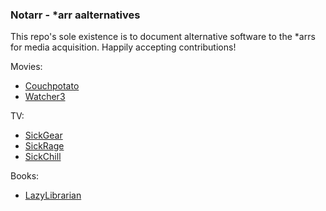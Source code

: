 ### Notarr - *arr aalternatives

This repo's sole existence is to document alternative software to the *arrs for media acquisition. Happily accepting contributions!

Movies:
- [Couchpotato](https://couchpota.to)
- [Watcher3](https://github.com/barbequesauce/watcher3)

TV:
- [SickGear](https://github.com/sickgear/sickgear)
- [SickRage](https://git.sickrage.ca/sickrage)
- [SickChill](https://sickchill.github.io)

Books:
- [LazyLibrarian](https://lazylibrarian.gitlab.io)
